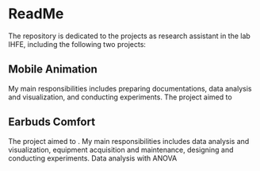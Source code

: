 # ReadMe

The repository is dedicated to the projects as research assistant in the lab IHFE, including the following two projects:

## Mobile Animation
My main responsibilities includes preparing documentations, data analysis and visualization, and conducting experiments. The project aimed to

## Earbuds Comfort
The project aimed to . My main responsibilities includes data analysis and visualization, equipment acquisition and maintenance, designing and conducting experiments. Data analysis with ANOVA

